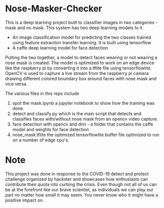 # Nose-Masker-Checker
This is a deep learning project built to classifier images in two categories - mask and no mask. This system has two deep learning models to it.

* An image classification model for predicting the two classes trained using feature extraction transfer learning. It is built using tensorflow 
* A caffe deep learning model for face detection

Putting the two together, a model to detect faces wearing or not wearing a nose mask is created. The model is optimized to work on an edge device like the raspberry pi by converting it into a tflite file using tensorflowlite.
OpenCV is used to capture a live stream from the raspberry pi camera drawing different colored boundary box around faces with nose mask and vice versa.

The various files in this repo include
1. spot the mask.ipynb a jupyter notebook to show how the training was done
2. detect and classify.py which is the main script that detects and classifies faces with/without nose mask from an opencv video capture.
3. face detection with opencv and dnn - a folder that contains the caffe model and weights for face detection
4. nose_mask.tflite the optimized tensorflowlite buffer file optimized to run on a number of edge cpu's. 


# Note

This project was done in response to the COVID-19 detect and protect challenge organized by hackster and showcases how enthusiasts can contribute their quota into curbing the crisis. Even though not all of us can be at the forefront like our brave scientist, as individuals we can play our part no matter how small it may seem. You never know who it might have a positive impact on. 
